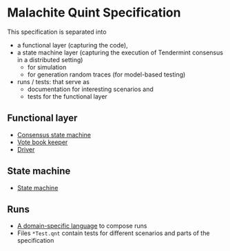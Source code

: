 # Malachite Quint Specification

This specification is separated into 
- a functional layer (capturing the code), 
- a state machine layer (capturing the execution of Tendermint consensus in a distributed setting)
    - for simulation
    - for generation random traces (for model-based testing)
- runs / tests: that serve as 
    - documentation for interesting scenarios and 
    - tests for the functional layer

## Functional layer

- [Consensus state machine](./consensus.qnt)
- [Vote book keeper](./votekeeper.qnt)
- [Driver](./driver.qnt)

## State machine

- [State machine](./statemachineAsync.qnt)

## Runs

- [A domain-specific language](./TendermintDSL.qnt) to compose runs
- Files `*Test.qnt` contain tests for different scenarios and parts of the specification 